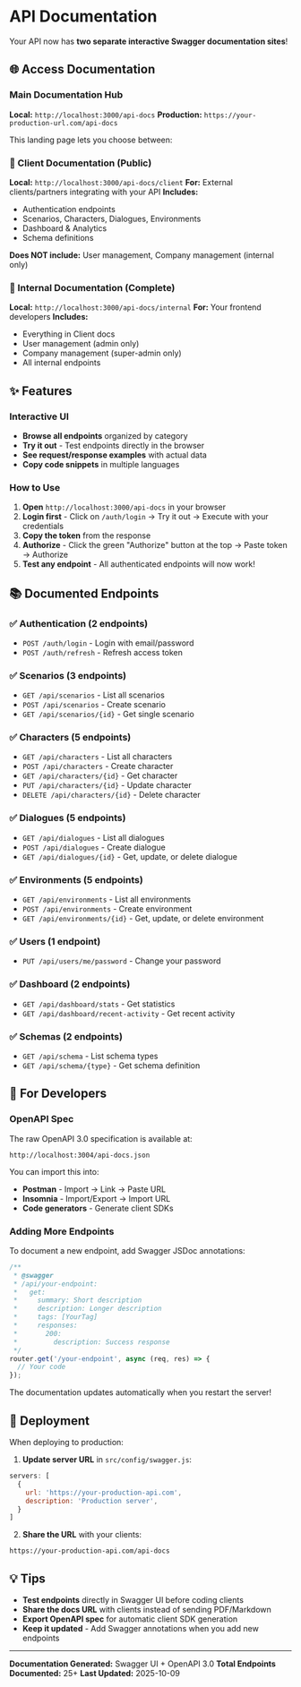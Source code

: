 # API Documentation

Your API now has **two separate interactive Swagger documentation sites**!

## 🌐 Access Documentation

### Main Documentation Hub
**Local:** `http://localhost:3000/api-docs`
**Production:** `https://your-production-url.com/api-docs`

This landing page lets you choose between:

### 📘 Client Documentation (Public)
**Local:** `http://localhost:3000/api-docs/client`
**For:** External clients/partners integrating with your API
**Includes:**
- Authentication endpoints
- Scenarios, Characters, Dialogues, Environments
- Dashboard & Analytics
- Schema definitions

**Does NOT include:** User management, Company management (internal only)

### 📕 Internal Documentation (Complete)
**Local:** `http://localhost:3000/api-docs/internal`
**For:** Your frontend developers
**Includes:**
- Everything in Client docs
- User management (admin only)
- Company management (super-admin only)
- All internal endpoints

## ✨ Features

### Interactive UI
- **Browse all endpoints** organized by category
- **Try it out** - Test endpoints directly in the browser
- **See request/response examples** with actual data
- **Copy code snippets** in multiple languages

### How to Use

1. **Open** `http://localhost:3000/api-docs` in your browser
2. **Login first** - Click on `/auth/login` → Try it out → Execute with your credentials
3. **Copy the token** from the response
4. **Authorize** - Click the green "Authorize" button at the top → Paste token → Authorize
5. **Test any endpoint** - All authenticated endpoints will now work!

## 📚 Documented Endpoints

### ✅ Authentication (2 endpoints)
- `POST /auth/login` - Login with email/password
- `POST /auth/refresh` - Refresh access token

### ✅ Scenarios (3 endpoints)
- `GET /api/scenarios` - List all scenarios
- `POST /api/scenarios` - Create scenario
- `GET /api/scenarios/{id}` - Get single scenario

### ✅ Characters (5 endpoints)
- `GET /api/characters` - List all characters
- `POST /api/characters` - Create character
- `GET /api/characters/{id}` - Get character
- `PUT /api/characters/{id}` - Update character
- `DELETE /api/characters/{id}` - Delete character

### ✅ Dialogues (5 endpoints)
- `GET /api/dialogues` - List all dialogues
- `POST /api/dialogues` - Create dialogue
- `GET /api/dialogues/{id}` - Get, update, or delete dialogue

### ✅ Environments (5 endpoints)
- `GET /api/environments` - List all environments
- `POST /api/environments` - Create environment
- `GET /api/environments/{id}` - Get, update, or delete environment

### ✅ Users (1 endpoint)
- `PUT /api/users/me/password` - Change your password

### ✅ Dashboard (2 endpoints)
- `GET /api/dashboard/stats` - Get statistics
- `GET /api/dashboard/recent-activity` - Get recent activity

### ✅ Schemas (2 endpoints)
- `GET /api/schema` - List schema types
- `GET /api/schema/{type}` - Get schema definition

## 🔧 For Developers

### OpenAPI Spec
The raw OpenAPI 3.0 specification is available at:
```
http://localhost:3004/api-docs.json
```

You can import this into:
- **Postman** - Import → Link → Paste URL
- **Insomnia** - Import/Export → Import URL
- **Code generators** - Generate client SDKs

### Adding More Endpoints

To document a new endpoint, add Swagger JSDoc annotations:

```javascript
/**
 * @swagger
 * /api/your-endpoint:
 *   get:
 *     summary: Short description
 *     description: Longer description
 *     tags: [YourTag]
 *     responses:
 *       200:
 *         description: Success response
 */
router.get('/your-endpoint', async (req, res) => {
  // Your code
});
```

The documentation updates automatically when you restart the server!

## 🚀 Deployment

When deploying to production:

1. **Update server URL** in `src/config/swagger.js`:
```javascript
servers: [
  {
    url: 'https://your-production-api.com',
    description: 'Production server',
  }
]
```

2. **Share the URL** with your clients:
```
https://your-production-api.com/api-docs
```

## 💡 Tips

- **Test endpoints** directly in Swagger UI before coding clients
- **Share the docs URL** with clients instead of sending PDF/Markdown
- **Export OpenAPI spec** for automatic client SDK generation
- **Keep it updated** - Add Swagger annotations when you add new endpoints

---

**Documentation Generated:** Swagger UI + OpenAPI 3.0
**Total Endpoints Documented:** 25+
**Last Updated:** 2025-10-09
